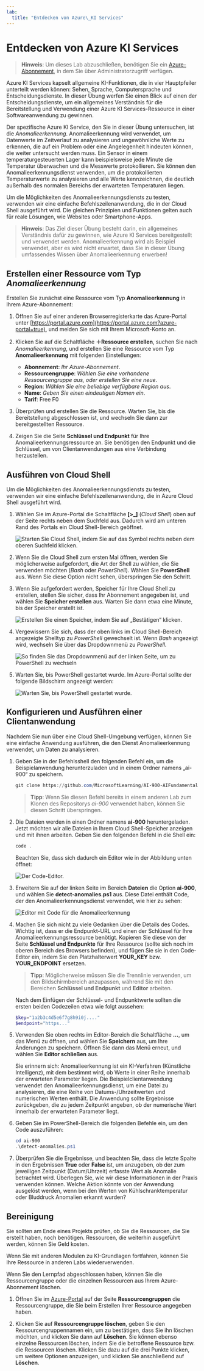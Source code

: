 ```yaml
---
lab:
  title: "Entdecken von Azure\_KI Services"
---
```


# Entdecken von Azure KI Services

> **Hinweis**: Um dieses Lab abzuschließen, benötigen Sie ein [Azure-Abonnement](https://azure.microsoft.com/free?azure-portal=true), in dem Sie über Administratorzugriff verfügen.

Azure KI Services kapselt allgemeine KI-Funktionen, die in vier Hauptpfeiler unterteilt werden können: Sehen, Sprache, Computersprache und Entscheidungsdienste. In dieser Übung werfen Sie einen Blick auf einen der Entscheidungsdienste, um ein allgemeines Verständnis für die Bereitstellung und Verwendung einer Azure KI Services-Ressource in einer Softwareanwendung zu gewinnen.

Der spezifische Azure KI Service, den Sie in dieser Übung untersuchen, ist die *Anomalieerkennung*. Anomalieerkennung wird verwendet, um Datenwerte im Zeitverlauf zu analysieren und ungewöhnliche Werte zu erkennen, die auf ein Problem oder eine Angelegenheit hindeuten können, die weiter untersucht werden muss. Ein Sensor in einem temperaturgesteuerten Lager kann beispielsweise jede Minute die Temperatur überwachen und die Messwerte protokollieren. Sie können den Anomalieerkennungsdienst verwenden, um die protokollierten Temperaturwerte zu analysieren und alle Werte kennzeichnen, die deutlich außerhalb des normalen Bereichs der erwarteten Temperaturen liegen.

Um die Möglichkeiten des Anomalieerkennungsdiensts zu testen, verwenden wir eine einfache Befehlszeilenanwendung, die in der Cloud Shell ausgeführt wird. Die gleichen Prinzipien und Funktionen gelten auch für reale Lösungen, wie Websites oder Smartphone-Apps.

> **Hinweis**: Das Ziel dieser Übung besteht darin, ein allgemeines Verständnis dafür zu gewinnen, wie Azure KI Services bereitgestellt und verwendet werden. Anomalieerkennung wird als Beispiel verwendet, aber es wird nicht erwartet, dass Sie in dieser Übung umfassendes Wissen über Anomalieerkennung erwerben!

## Erstellen einer Ressource vom Typ *Anomalieerkennung*

Erstellen Sie zunächst eine Ressource vom Typ **Anomalieerkennung** in Ihrem Azure-Abonnement:

1. Öffnen Sie auf einer anderen Browserregisterkarte das Azure-Portal unter [https://portal.azure.com](https://portal.azure.com?azure-portal=true), und melden Sie sich mit Ihrem Microsoft-Konto an.

1. Klicken Sie auf die Schaltfläche **&#65291;Ressource erstellen**, suchen Sie nach *Anomalieerkennung*, und erstellen Sie eine Ressource vom Typ **Anomalieerkennung** mit folgenden Einstellungen:
    - **Abonnement**: *Ihr Azure-Abonnement*.
    - **Ressourcengruppe**: *Wählen Sie eine vorhandene Ressourcengruppe aus, oder erstellen Sie eine neue.*
    - **Region**: *Wählen Sie eine beliebige verfügbare Region aus*.
    - **Name**: *Geben Sie einen eindeutigen Namen ein*.
    - **Tarif**: Free F0

1. Überprüfen und erstellen Sie die Ressource. Warten Sie, bis die Bereitstellung abgeschlossen ist, und wechseln Sie dann zur bereitgestellten Ressource.

1. Zeigen Sie die Seite **Schlüssel und Endpunkt** für Ihre Anomalieerkennungsressource an. Sie benötigen den Endpunkt und die Schlüssel, um von Clientanwendungen aus eine Verbindung herzustellen.

## Ausführen von Cloud Shell

Um die Möglichkeiten des Anomalieerkennungsdiensts zu testen, verwenden wir eine einfache Befehlszeilenanwendung, die in Azure Cloud Shell ausgeführt wird.

1. Wählen Sie im Azure-Portal die Schaltfläche **[>_]** (*Cloud Shell*) oben auf der Seite rechts neben dem Suchfeld aus. Dadurch wird am unteren Rand des Portals ein Cloud Shell-Bereich geöffnet.

    ![Starten Sie Cloud Shell, indem Sie auf das Symbol rechts neben dem oberen Suchfeld klicken.](media/anomaly-detector/powershell-portal-guide-1.png)

1. Wenn Sie die Cloud Shell zum ersten Mal öffnen, werden Sie möglicherweise aufgefordert, die Art der Shell zu wählen, die Sie verwenden möchten (*Bash* oder *PowerShell*). Wählen Sie **PowerShell** aus. Wenn Sie diese Option nicht sehen, überspringen Sie den Schritt.  

1. Wenn Sie aufgefordert werden, Speicher für Ihre Cloud Shell zu erstellen, stellen Sie sicher, dass Ihr Abonnement angegeben ist, und wählen Sie **Speicher erstellen** aus. Warten Sie dann etwa eine Minute, bis der Speicher erstellt ist.

    ![Erstellen Sie einen Speicher, indem Sie auf „Bestätigen“ klicken.](media/anomaly-detector/powershell-portal-guide-2.png)

1. Vergewissern Sie sich, dass der oben links im Cloud Shell-Bereich angezeigte Shelltyp zu *PowerShell* gewechselt ist. Wenn *Bash* angezeigt wird, wechseln Sie über das Dropdownmenü zu *PowerShell*.

    ![So finden Sie das Dropdownmenü auf der linken Seite, um zu PowerShell zu wechseln](media/anomaly-detector/powershell-portal-guide-3.png)

1. Warten Sie, bis PowerShell gestartet wurde. Im Azure-Portal sollte der folgende Bildschirm angezeigt werden:  

    ![Warten Sie, bis PowerShell gestartet wurde.](media/anomaly-detector/powershell-prompt.png)

## Konfigurieren und Ausführen einer Clientanwendung

Nachdem Sie nun über eine Cloud Shell-Umgebung verfügen, können Sie eine einfache Anwendung ausführen, die den Dienst Anomalieerkennung verwendet, um Daten zu analysieren.

1. Geben Sie in der Befehlsshell den folgenden Befehl ein, um die Beispielanwendung herunterzuladen und in einem Ordner namens „ai-900“ zu speichern.

    ```PowerShell
    git clone https://github.com/MicrosoftLearning/AI-900-AIFundamentals ai-900
    ```

    >**Tipp**: Wenn Sie diesen Befehl bereits in einem anderen Lab zum Klonen des Repositorys *ai-900* verwendet haben, können Sie diesen Schritt überspringen.

1. Die Dateien werden in einen Ordner namens **ai-900** heruntergeladen. Jetzt möchten wir alle Dateien in Ihrem Cloud Shell-Speicher anzeigen und mit ihnen arbeiten. Geben Sie den folgenden Befehl in die Shell ein:

     ```PowerShell
    code .
    ```

    Beachten Sie, dass sich dadurch ein Editor wie in der Abbildung unten öffnet: 

    ![Der Code-Editor.](media/anomaly-detector/powershell-portal-guide-4.png)

1. Erweitern Sie auf der linken Seite im Bereich **Dateien** die Option **ai-900**, und wählen Sie **detect-anomalies.ps1** aus. Diese Datei enthält Code, der den Anomalieerkennungsdienst verwendet, wie hier zu sehen:

    ![Editor mit Code für die Anomalieerkennung](media/anomaly-detector/detect-anomalies-code.png)

1. Machen Sie sich nicht zu viele Gedanken über die Details des Codes. Wichtig ist, dass er die Endpunkt-URL und einen der Schlüssel für Ihre Anomalieerkennungsressource benötigt. Kopieren Sie diese von der Seite **Schlüssel und Endpunkte** für Ihre Ressource (sollte sich noch im oberen Bereich des Browsers befinden), und fügen Sie sie in den Code-Editor ein, indem Sie den Platzhalterwert **YOUR_KEY** bzw. **YOUR_ENDPOINT** ersetzen.

    > **Tipp**: Möglicherweise müssen Sie die Trennlinie verwenden, um den Bildschirmbereich anzupassen, während Sie mit den Bereichen **Schlüssel und Endpunkt** und **Editor** arbeiten.

    Nach dem Einfügen der Schlüssel- und Endpunktwerte sollten die ersten beiden Codezeilen etwa wie folgt aussehen:

    ```PowerShell
    $key="1a2b3c4d5e6f7g8h9i0j...."    
    $endpoint="https..."
    ```

1. Verwenden Sie oben rechts im Editor-Bereich die Schaltfläche **...**, um das Menü zu öffnen, und wählen Sie **Speichern** aus, um Ihre Änderungen zu speichern. Öffnen Sie dann das Menü erneut, und wählen Sie **Editor schließen** aus.

    Sie erinnern sich: Anomalieerkennung ist ein KI-Verfahren (Künstliche Intelligenz), mit dem bestimmt wird, ob Werte in einer Reihe innerhalb der erwarteten Parameter liegen. Die Beispielclientanwendung verwendet den Anomalieerkennungsdienst, um eine Datei zu analysieren, die eine Reihe von Datums-/Uhrzeitwerten und numerischen Werten enthält. Die Anwendung sollte Ergebnisse zurückgeben, die zu jedem Zeitpunkt angeben, ob der numerische Wert innerhalb der erwarteten Parameter liegt.

1. Geben Sie im PowerShell-Bereich die folgenden Befehle ein, um den Code auszuführen:

    ```PowerShell
    cd ai-900
    .\detect-anomalies.ps1
    ```

1. Überprüfen Sie die Ergebnisse, und beachten Sie, dass die letzte Spalte in den Ergebnissen **True** oder **False** ist, um anzugeben, ob der zum jeweiligen Zeitpunkt (Datum/Uhrzeit) erfasste Wert als Anomalie betrachtet wird. Überlegen Sie, wie wir diese Informationen in der Praxis verwenden können. Welche Aktion könnte von der Anwendung ausgelöst werden, wenn bei den Werten von Kühlschranktemperatur oder Bluddruck Anomalien erkannt wurden?  

## Bereinigung

Sie sollten am Ende eines Projekts prüfen, ob Sie die Ressourcen, die Sie erstellt haben, noch benötigen. Ressourcen, die weiterhin ausgeführt werden, können Sie Geld kosten. 

Wenn Sie mit anderen Modulen zu KI-Grundlagen fortfahren, können Sie Ihre Ressource in anderen Labs wiederverwenden.

Wenn Sie den Lernpfad abgeschlossen haben, können Sie die Ressourcengruppe oder die einzelnen Ressourcen aus Ihrem Azure-Abonnement löschen.

1. Öffnen Sie im [Azure-Portal](https://portal.azure.com/) auf der Seite **Ressourcengruppen** die Ressourcengruppe, die Sie beim Erstellen Ihrer Ressource angegeben haben.

2. Klicken Sie auf **Ressourcengruppe löschen**, geben Sie den Ressourcengruppennamen ein, um zu bestätigen, dass Sie ihn löschen möchten, und klicken Sie dann auf **Löschen**. Sie können ebenso einzelne Ressourcen löschen, indem Sie die betroffene Ressource bzw. die Ressourcen löschen. Klicken Sie dazu auf die drei Punkte klicken, um weitere Optionen anzuzeigen, und klicken Sie anschließend auf **Löschen**.